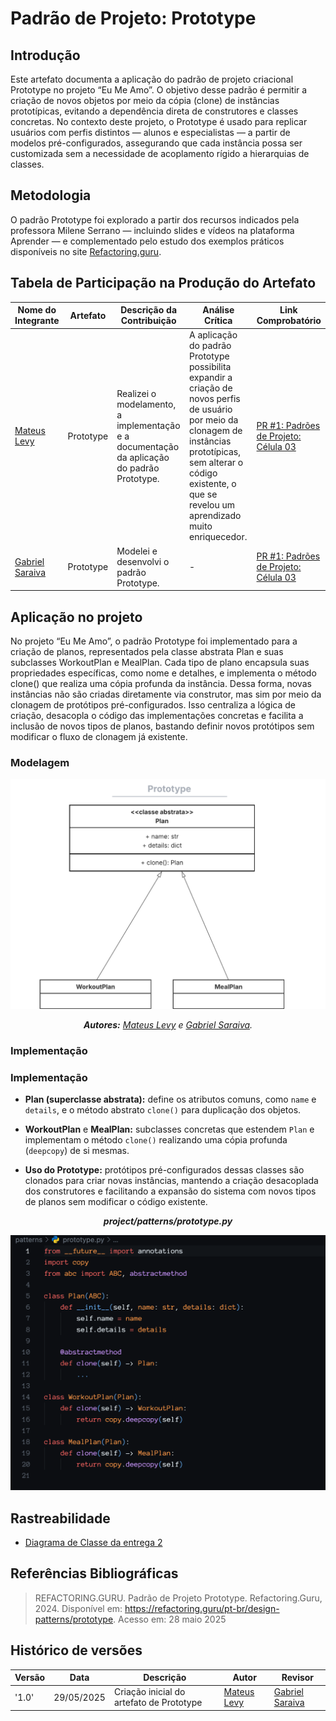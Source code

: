 # __Padrão de Projeto: Prototype__

## __Introdução__

Este artefato documenta a aplicação do padrão de projeto criacional Prototype no projeto “Eu Me Amo”. O objetivo desse padrão é permitir a criação de novos objetos por meio da cópia (clone) de instâncias prototípicas, evitando a dependência direta de construtores e classes concretas. No contexto deste projeto, o Prototype é usado para replicar usuários com perfis distintos — alunos e especialistas — a partir de modelos pré-configurados, assegurando que cada instância possa ser customizada sem a necessidade de acoplamento rígido a hierarquias de classes.







## __Metodologia__

O padrão Prototype foi explorado a partir dos recursos indicados pela professora Milene Serrano — incluindo slides e vídeos na plataforma Aprender — e complementado pelo estudo dos exemplos práticos disponíveis no site [Refactoring.guru](https://refactoring.guru/pt-br/design-patterns/prototype).


## __Tabela de Participação na Produção do Artefato__


<center>

| <center>Nome do<br>Integrante | <center>Artefato | <center>Descrição da<br>Contribuição | <center>Análise Crítica | <center>Link Comprobatório |
|------------|----------|------------|------------|---------|
|  [Mateus Levy](https://github.com/mateus9levy)| Prototype | Realizei o modelamento, a implementação e a documentação da aplicação do padrão Prototype. | A aplicação do padrão Prototype possibilita expandir a criação de novos perfis de usuário por meio da clonagem de instâncias prototípicas, sem alterar o código existente, o que se revelou um aprendizado muito enriquecedor. | [PR #1: Padrões de Projeto: Célula 03](https://github.com/UnBArqDsw2025-1-Turma01/2025.1-T01-_G3_EuMeAmo_Entrega_03/pull/1) |
|  [Gabriel Saraiva](https://github.com/gabrielsarcan) | Prototype | Modelei e desenvolvi o padrão Prototype. | - | [PR #1: Padrões de Projeto: Célula 03](https://github.com/UnBArqDsw2025-1-Turma01/2025.1-T01-_G3_EuMeAmo_Entrega_03/pull/1) |

</center>

## __Aplicação no projeto__

No projeto “Eu Me Amo”, o padrão Prototype foi implementado para a criação de planos, representados pela classe abstrata Plan e suas subclasses WorkoutPlan e MealPlan. Cada tipo de plano encapsula suas propriedades específicas, como nome e detalhes, e implementa o método clone() que realiza uma cópia profunda da instância. Dessa forma, novas instâncias não são criadas diretamente via construtor, mas sim por meio da clonagem de protótipos pré-configurados. Isso centraliza a lógica de criação, desacopla o código das implementações concretas e facilita a inclusão de novos tipos de planos, bastando definir novos protótipos sem modificar o fluxo de clonagem já existente.

### __Modelagem__

<center>

![Diagrama de classe - Módulo Usuário](../assets/celula03/prototype/classe_prototype.png)

_**Autores:** [Mateus Levy](https://github.com/mateus9levy) e [Gabriel Saraiva](https://github.com/gabrielsarcan)._
</center>

### __Implementação__

### Implementação

- **Plan (superclasse abstrata):** define os atributos comuns, como `name` e `details`, e o método abstrato `clone()` para duplicação dos objetos.

- **WorkoutPlan** e **MealPlan:** subclasses concretas que estendem `Plan` e implementam o método `clone()` realizando uma cópia profunda (`deepcopy`) de si mesmas.

- **Uso do Prototype:** protótipos pré-configurados dessas classes são clonados para criar novas instâncias, mantendo a criação desacoplada dos construtores e facilitando a expansão do sistema com novos tipos de planos sem modificar o código existente.


<center>

_**project/patterns/prototype.py**_

![src/prototype/prototype.py](../assets/celula03/prototype/prototype.png)

</center>

## __Rastreabilidade__

- [Diagrama de Classe da entrega 2](https://unbarqdsw2025-1-turma01.github.io/2025.1-T01-_G3_EuMeAmo_Entrega_02/#/Modelagem/2.1.1.DiagramaDeClasses) 

## __Referências Bibliográficas__

> REFACTORING.GURU. Padrão de Projeto Prototype. Refactoring.Guru, 2024. Disponível em: https://refactoring.guru/pt-br/design-patterns/prototype. Acesso em: 28 maio 2025

## __Histórico de versões__

| Versão | Data | Descrição | Autor | Revisor |
|--------|------|-----------|-------|---------|
| '1.0'  | 29/05/2025 | Criação inicial do artefato de Prototype | [Mateus Levy](https://github.com/mateus9levy) | [Gabriel Saraiva](https://github.com/gabrielsarcan)| 